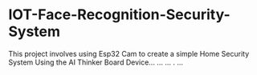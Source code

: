 # IOT-Face-Recognition-Security-System
This project involves using Esp32 Cam to create a simple Home Security System
Using the AI Thinker Board Device...
...
...
.
...
